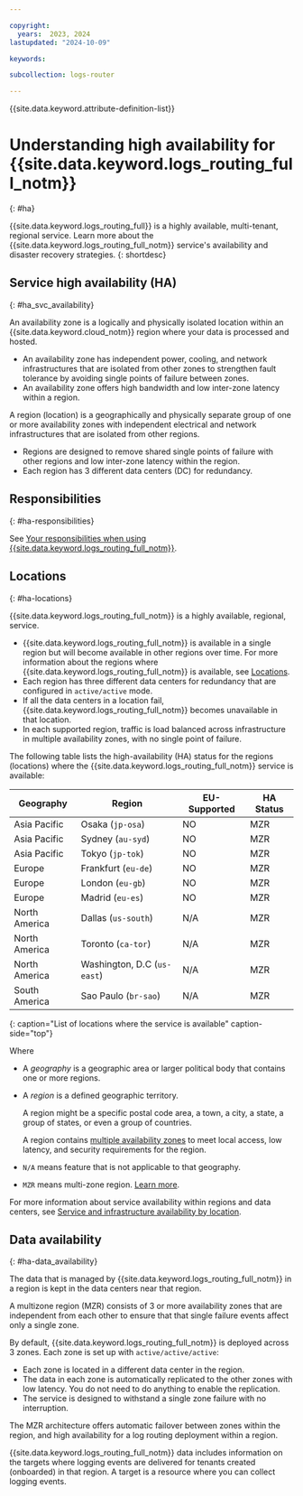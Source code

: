 ```yaml
---

copyright:
  years:  2023, 2024
lastupdated: "2024-10-09"

keywords:

subcollection: logs-router

---
```


{{site.data.keyword.attribute-definition-list}}

# Understanding high availability for {{site.data.keyword.logs_routing_full_notm}}
{: #ha}

{{site.data.keyword.logs_routing_full}} is a highly available, multi-tenant, regional service. Learn more about the {{site.data.keyword.logs_routing_full_notm}} service's availability and disaster recovery strategies.
{: shortdesc}

## Service high availability (HA)
{: #ha_svc_availability}

An availability zone is a logically and physically isolated location within an {{site.data.keyword.cloud_notm}} region where your data is processed and hosted.
* An availability zone has independent power, cooling, and network infrastructures that are isolated from other zones to strengthen fault tolerance by avoiding single points of failure between zones.
* An availability zone offers high bandwidth and low inter-zone latency within a region.

A region (location) is a geographically and physically separate group of one or more availability zones with independent electrical and network infrastructures that are isolated from other regions.
* Regions are designed to remove shared single points of failure with other regions and low inter-zone latency within the region.
* Each region has 3 different data centers (DC) for redundancy.

## Responsibilities
{: #ha-responsibilities}

See [Your responsibilities when using {{site.data.keyword.logs_routing_full_notm}}](/docs/logs-router?topic=logs-router-shared-responsibilities).






## Locations
{: #ha-locations}

{{site.data.keyword.logs_routing_full_notm}} is a highly available, regional, service.
- {{site.data.keyword.logs_routing_full_notm}} is available in a single region but will become available in other regions over time. For more information about the regions where {{site.data.keyword.logs_routing_full_notm}} is available, see [Locations](/docs/logs-router?topic=logs-router-locations).
- Each region has three different data centers for redundancy that are configured in `active/active` mode.
- If all the data centers in a location fail, {{site.data.keyword.logs_routing_full_notm}} becomes unavailable in that location.
- In each supported region, traffic is load balanced across infrastructure in multiple availability zones, with no single point of failure.


The following table lists the high-availability (HA) status for the regions (locations) where the {{site.data.keyword.logs_routing_full_notm}} service is available:

| Geography             | Region                   | EU-Supported | HA Status |
|-----------------------|--------------------------|--------------|-----------|
| Asia Pacific  | Osaka (`jp-osa`) | NO | MZR       |
| Asia Pacific  | Sydney (`au-syd`) | NO | MZR       |
| Asia Pacific  | Tokyo (`jp-tok`) | NO | MZR       |
| Europe  | Frankfurt (`eu-de`) | NO | MZR       |
| Europe  | London (`eu-gb`) | NO | MZR       |
| Europe  | Madrid (`eu-es`) | NO | MZR       |
| North America  | Dallas (`us-south`) | N/A | MZR       |
| North America  | Toronto (`ca-tor`) | N/A | MZR       |
| North America  | Washington, D.C (`us-east`) | N/A | MZR       |
| South America  | Sao Paulo (`br-sao`) | N/A | MZR       |
{: caption="List of locations where the service is available" caption-side="top"}

Where
* A *geography* is a geographic area or larger political body that contains one or more regions.
* A *region* is a defined geographic territory.

    A region might be a specific postal code area, a town, a city, a state, a group of states, or even a group of countries.

    A region contains [multiple availability zones](https://www.ibm.com/cloud/data-centers/) to meet local access, low latency, and security requirements for the region.

* `N/A` means feature that is not applicable to that geography.
* `MZR` means multi-zone region. [Learn more](/docs/overview?topic=overview-locations#table-mzr).

For more information about service availability within regions and data centers, see [Service and infrastructure availability by location](/docs/overview?topic=overview-services_region).

## Data availability
{: #ha-data_availability}

The data that is managed by {{site.data.keyword.logs_routing_full_notm}} in a region is kept in the data centers near that region.

A multizone region (MZR) consists of 3 or more availability zones that are independent from each other to ensure that that single failure events affect only a single zone.

By default, {{site.data.keyword.logs_routing_full_notm}} is deployed across 3 zones. Each zone is set up with `active/active/active`:
* Each zone is located in a different data center in the region.
* The data in each zone is automatically replicated to the other zones with low latency. You do not need to do anything to enable the replication.
* The service is designed to withstand a single zone failure with no interruption.

The MZR architecture offers automatic failover between zones within the region, and high availability for a log routing deployment within a region.

{{site.data.keyword.logs_routing_full_notm}} data includes information on the targets where logging events are delivered for tenants created (onboarded) in that region. A target is a resource where you can collect logging events.
